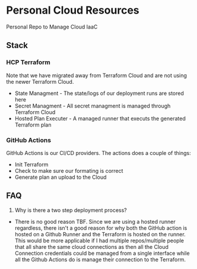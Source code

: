 # Personal Cloud Resources
Personal Repo to Manage Cloud IaaC

## Stack
### HCP Terraform
Note that we have migrated away from Terraform Cloud and are not using the
newer Terraform Cloud.
* State Managment - The state/logs of our deployment runs are stored here
* Secret Managment - All secret managment is managed through Terraform Cloud
* Hosted Plan Executer - A managed runner that executs the generated Terraform plan

### GitHub Actions
GitHub Actions is our CI/CD providers. The actions does a couple of things:
* Init Terraform
* Check to make sure our formating is correct
* Generate plan an upload to the Cloud

## FAQ 
1) Why is there a two step deployment process?
* There is no good reason TBF. Since we are using a hosted runner regardless, there isn't a good reason for why both the GitHub action is hosted on a Github Runner and the Terraform is hosted on the runner. This would be more applicable if I had multiple repos/multiple people that all share the same cloud connections as then all the Cloud Connection credentials could be managed from a single interface while all the Github Actions do is manage their connection to the Terraform. 


